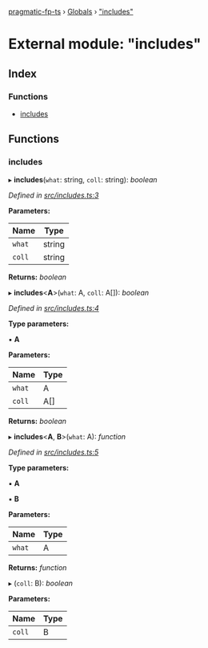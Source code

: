 [pragmatic-fp-ts](../README.md) › [Globals](../globals.md) › ["includes"](_includes_.md)

# External module: "includes"

## Index

### Functions

* [includes](_includes_.md#includes)

## Functions

###  includes

▸ **includes**(`what`: string, `coll`: string): *boolean*

*Defined in [src/includes.ts:3](https://github.com/hermann-p/pragmatic-fp-ts/blob/ff16101/src/includes.ts#L3)*

**Parameters:**

Name | Type |
------ | ------ |
`what` | string |
`coll` | string |

**Returns:** *boolean*

▸ **includes**<**A**>(`what`: A, `coll`: A[]): *boolean*

*Defined in [src/includes.ts:4](https://github.com/hermann-p/pragmatic-fp-ts/blob/ff16101/src/includes.ts#L4)*

**Type parameters:**

▪ **A**

**Parameters:**

Name | Type |
------ | ------ |
`what` | A |
`coll` | A[] |

**Returns:** *boolean*

▸ **includes**<**A**, **B**>(`what`: A): *function*

*Defined in [src/includes.ts:5](https://github.com/hermann-p/pragmatic-fp-ts/blob/ff16101/src/includes.ts#L5)*

**Type parameters:**

▪ **A**

▪ **B**

**Parameters:**

Name | Type |
------ | ------ |
`what` | A |

**Returns:** *function*

▸ (`coll`: B): *boolean*

**Parameters:**

Name | Type |
------ | ------ |
`coll` | B |
